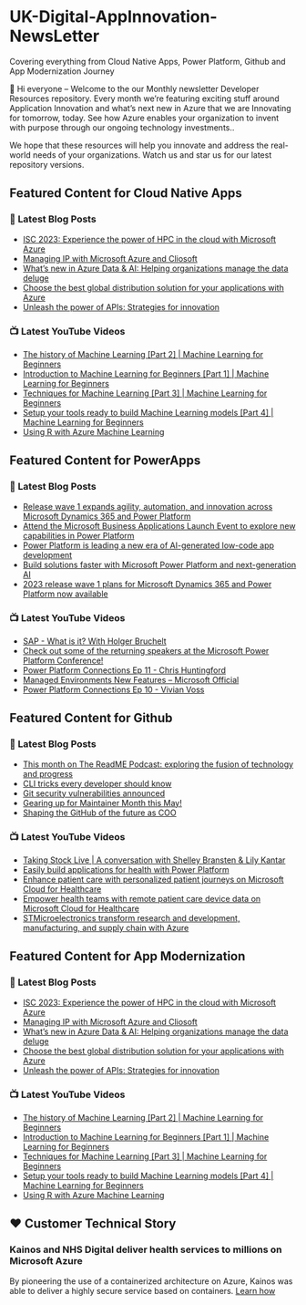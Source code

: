 # UK-Digital-AppInnovation-NewsLetter

Covering everything from Cloud Native Apps, Power Platform, Github and App Modernization Journey

👋 Hi everyone – Welcome to the our Monthly newsletter Developer Resources repository. Every month we’re featuring exciting stuff around Application Innovation and what’s next new in Azure that we are Innovating for tomorrow, today. See how Azure enables your organization to invent with purpose through our ongoing technology investments..


We hope that these resources will help you innovate and address the real-world needs of your organizations. Watch us and star us for our latest repository versions.

## Featured Content for Cloud Native Apps


### 📝 Latest Blog Posts

    
<!-- BLOGCNA:START -->
- [ISC 2023: Experience the power of HPC in the cloud with Microsoft Azure](https://azure.microsoft.com/blog/isc-2023-experience-the-power-of-hpc-in-the-cloud-with-microsoft-azure/)
- [Managing IP with Microsoft Azure and Cliosoft](https://azure.microsoft.com/blog/managing-ip-with-microsoft-azure-and-cliosoft/)
- [What’s new in Azure Data & AI: Helping organizations manage the data deluge](https://azure.microsoft.com/blog/what-s-new-in-azure-data-and-ai-helping-organizations-manage-the-data-deluge/)
- [Choose the best global distribution solution for your applications with Azure ](https://azure.microsoft.com/blog/choose-the-best-global-distribution-solution-for-your-applications-with-azure/)
- [Unleash the power of APIs: Strategies for innovation](https://azure.microsoft.com/blog/unleash-the-power-of-apis-strategies-for-innovation/)
<!-- BLOGCNA:END -->

### 📺 Latest YouTube Videos

 
<!-- YOUTUBECNA:START -->
- [The history of Machine Learning [Part 2] | Machine Learning for Beginners](https://www.youtube.com/watch?v=N6wxM4wZ7V0)
- [Introduction to Machine Learning for Beginners [Part 1] | Machine Learning for Beginners](https://www.youtube.com/watch?v=6mSx_KJxcHI)
- [Techniques for Machine Learning [Part 3] | Machine Learning for Beginners](https://www.youtube.com/watch?v=4NGM0U2ZSHU)
- [Setup your tools ready to build Machine Learning models [Part 4] | Machine Learning for Beginners](https://www.youtube.com/watch?v=-DfeD2k2Kj0)
- [Using R with Azure Machine Learning](https://www.youtube.com/watch?v=ZjsTg2v5aSQ)
<!-- YOUTUBECNA:END -->

##  Featured Content for PowerApps
### 📝 Latest Blog Posts
<!-- BLOGPOWER:START -->
- [Release wave 1 expands agility, automation, and innovation across Microsoft Dynamics 365 and Power Platform](https://cloudblogs.microsoft.com/dynamics365/bdm/2023/04/04/release-wave-1-expands-agility-automation-and-innovation-across-microsoft-dynamics-365-and-power-platform/)
- [Attend the Microsoft Business Applications Launch Event to explore new capabilities in Power Platform](https://cloudblogs.microsoft.com/powerplatform/2023/03/22/attend-the-microsoft-business-applications-launch-event-to-explore-new-capabilities-in-power-platform/)
- [Power Platform is leading a new era of AI-generated low-code app development](https://cloudblogs.microsoft.com/powerplatform/2023/03/16/power-platform-is-leading-a-new-era-of-ai-generated-low-code-app-development/)
- [Build solutions faster with Microsoft Power Platform and next-generation AI](https://cloudblogs.microsoft.com/powerplatform/2023/03/06/build-solutions-faster-with-microsoft-power-platform-and-next-generation-ai/)
- [2023 release wave 1 plans for Microsoft Dynamics 365 and Power Platform now available](https://cloudblogs.microsoft.com/dynamics365/bdm/2023/01/25/2023-release-wave-1-plans-for-microsoft-dynamics-365-and-power-platform-now-available/)
<!-- BLOGPOWER:END -->
 ### 📺 Latest YouTube Videos
    
<!-- YOUTUBEPOWER:START -->
- [SAP - What is it? With Holger Bruchelt](https://www.youtube.com/watch?v=k_bi5411Bzk)
- [Check out some of the returning speakers at the Microsoft Power Platform Conference!](https://www.youtube.com/watch?v=n5QooGLiSZE)
- [Power Platform Connections Ep 11 - Chris Huntingford](https://www.youtube.com/watch?v=0uo-lZckCJQ)
- [Managed Environments New Features – Microsoft Official](https://www.youtube.com/watch?v=tqVtDspgXII)
- [Power Platform Connections Ep 10 - Vivian Voss](https://www.youtube.com/watch?v=3qc18mvb22c)
<!-- YOUTUBEPOWER:END -->

##  Featured Content for Github
### 📝 Latest Blog Posts
<!-- BLOGGITHUB:START -->
- [This month on The ReadME Podcast: exploring the fusion of technology and progress](https://github.blog/2023-04-28-this-month-on-the-readme-podcast-exploring-the-fusion-of-technology-and-progress/)
- [CLI tricks every developer should know](https://github.blog/2023-04-26-cli-tricks-every-developer-should-know/)
- [Git security vulnerabilities announced](https://github.blog/2023-04-25-git-security-vulnerabilities-announced-4/)
- [Gearing up for Maintainer Month this May!](https://github.blog/2023-04-25-gearing-up-for-maintainer-month-this-may/)
- [Shaping the GitHub of the future as COO](https://github.blog/2023-04-25-shaping-the-github-of-the-future-as-coo/)
<!-- BLOGGITHUB:END -->
### 📺 Latest YouTube Videos
<!-- YOUTUBEGITHUB:START -->
- [Taking Stock Live | A conversation with Shelley Bransten &amp; Lily Kantar](https://www.youtube.com/watch?v=bzd3n3_EHrE)
- [Easily build applications for health with Power Platform](https://www.youtube.com/watch?v=y82glsOyWgs)
- [Enhance patient care with personalized patient journeys on Microsoft Cloud for Healthcare](https://www.youtube.com/watch?v=OWMBCSi-iA8)
- [Empower health teams with remote patient care device data on Microsoft Cloud for Healthcare](https://www.youtube.com/watch?v=4VyNmawbqcM)
- [STMicroelectronics transform research and development, manufacturing, and supply chain with Azure](https://www.youtube.com/watch?v=DhlIu_yN89g)
<!-- YOUTUBEGITHUB:END -->
##  Featured Content for App Modernization
### 📝 Latest Blog Posts
<!-- BLOGAPPMOD:START -->
- [ISC 2023: Experience the power of HPC in the cloud with Microsoft Azure](https://azure.microsoft.com/blog/isc-2023-experience-the-power-of-hpc-in-the-cloud-with-microsoft-azure/)
- [Managing IP with Microsoft Azure and Cliosoft](https://azure.microsoft.com/blog/managing-ip-with-microsoft-azure-and-cliosoft/)
- [What’s new in Azure Data & AI: Helping organizations manage the data deluge](https://azure.microsoft.com/blog/what-s-new-in-azure-data-and-ai-helping-organizations-manage-the-data-deluge/)
- [Choose the best global distribution solution for your applications with Azure ](https://azure.microsoft.com/blog/choose-the-best-global-distribution-solution-for-your-applications-with-azure/)
- [Unleash the power of APIs: Strategies for innovation](https://azure.microsoft.com/blog/unleash-the-power-of-apis-strategies-for-innovation/)
<!-- BLOGAPPMOD:END -->
### 📺 Latest YouTube Videos
<!-- YOUTUBEAPPMOD:START -->
- [The history of Machine Learning [Part 2] | Machine Learning for Beginners](https://www.youtube.com/watch?v=N6wxM4wZ7V0)
- [Introduction to Machine Learning for Beginners [Part 1] | Machine Learning for Beginners](https://www.youtube.com/watch?v=6mSx_KJxcHI)
- [Techniques for Machine Learning [Part 3] | Machine Learning for Beginners](https://www.youtube.com/watch?v=4NGM0U2ZSHU)
- [Setup your tools ready to build Machine Learning models [Part 4] | Machine Learning for Beginners](https://www.youtube.com/watch?v=-DfeD2k2Kj0)
- [Using R with Azure Machine Learning](https://www.youtube.com/watch?v=ZjsTg2v5aSQ)
<!-- YOUTUBEAPPMOD:END -->


## ♥️ Customer Technical Story 

### Kainos and NHS Digital deliver health services to millions on Microsoft Azure

By pioneering the use of a containerized architecture on Azure, Kainos was able to deliver a highly secure service based on containers. [Learn how](https://customers.microsoft.com/en-us/story/1368348549535774520-kainos-and-nhs-digital-deliver-health-services-to-millions-on-microsoft-azure)

